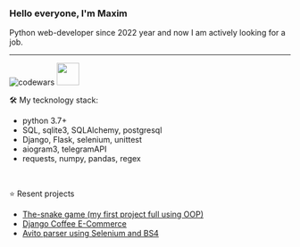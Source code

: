 <h3> Hello everyone, I'm Maxim </h3> 
Python web-developer since 2022 year and now I am actively looking for a job.

<hr>

![codewars](https://www.codewars.com/users/RichMan24/badges/large)
<a href="https://leetcode.com/u/RichMan24/">
  <img src="https://github.com/blackcater/blackcater/raw/main/images/social-leetcode.svg"  height="40" style="max-width: 100%;" border="0">
</a>


🛠️ My tecknology stack:
+ python 3.7+
+ SQL, sqlite3, SQLAlchemy, postgresql
+ Django, Flask, selenium, unittest
+ aiogram3, telegramAPI
+ requests, numpy, pandas, regex
<br>

⭐ Resent projects
<!--+ <a href="https://github.com/Richman-24/lazy_bitch_tg_bot">Bar-library bot assistant</a> -->
+ <a href="https://github.com/Richman-24/the_snake">The-snake game (my first project full using OOP)</a>
+ <a href="https://github.com/Richman-24/E-Commerse-dj">Django Coffee E-Commerce </a>
+ <a href="https://github.com/Richman-24/RmAvitoParser">Avito parser using Selenium and BS4</a>

<!--
pandas numpy beautiful soup
aiogram 3 fast api keras pytorch requests regex (:re)
 -->

<!---
Richman-24/Richman-24 is a ✨ special ✨ repository because its `README.md` (this file) appears on your GitHub profile.
You can click the Preview link to take a look at your changes.
--->
